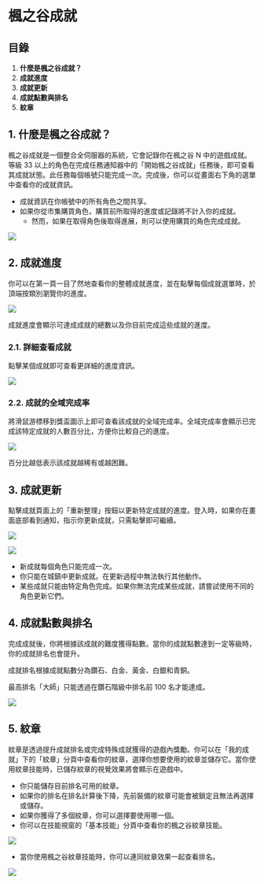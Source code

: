 # 楓之谷成就
## 目錄
1.  **什麼是楓之谷成就？**
2.  **成就進度**
3.  **成就更新**
4.  **成就點數與排名**
5.  **紋章**
## 1. 什麼是楓之谷成就？

楓之谷成就是一個整合全伺服器的系統，它會記錄你在楓之谷 N 中的遊戲成就。等級 33 以上的角色在完成任務通知器中的「開始楓之谷成就」任務後，即可查看其成就狀態。此任務每個帳號只能完成一次。完成後，你可以從畫面右下角的選單中查看你的成就資訊。

*   成就資訊在你帳號中的所有角色之間共享。
*   如果你從市集購買角色，購買前所取得的進度或記錄將不計入你的成就。
    *   然而，如果在取得角色後取得進展，則可以使用購買的角色完成成就。

![](images/msn-101/beginners-guide/monster-and-dungeon/image_1747236357626_632.png)

## 2. 成就進度

你可以在第一頁一目了然地查看你的整體成就進度，並在點擊每個成就選單時，於頂端按類別瀏覽你的進度。

![](images/msn-101/beginners-guide/monster-and-dungeon/image_1747236357626_400.png)

成就進度會顯示可達成成就的總數以及你目前完成這些成就的進度。

### 2.1. 詳細查看成就

點擊某個成就即可查看更詳細的進度資訊。

![](images/msn-101/beginners-guide/monster-and-dungeon/image_1747236357627_190.png)

### 2.2. 成就的全域完成率

將滑鼠游標移到獎盃圖示上即可查看該成就的全域完成率。全域完成率會顯示已完成該特定成就的人數百分比，方便你比較自己的進度。

![](images/msn-101/beginners-guide/monster-and-dungeon/image_1747236357627_373.png)

百分比越低表示該成就越稀有或越困難。

## 3. 成就更新

點擊成就頁面上的「重新整理」按鈕以更新特定成就的進度。登入時，如果你在畫面底部看到通知，指示你更新成就，只需點擊即可繼續。

![](images/msn-101/beginners-guide/monster-and-dungeon/image_1747236357627_856.png)

![](images/msn-101/beginners-guide/monster-and-dungeon/image_1747236357627_793.png)

*   新成就每個角色只能完成一次。
*   你只能在城鎮中更新成就。在更新過程中無法執行其他動作。
*   某些成就只能由特定角色完成。如果你無法完成某些成就，請嘗試使用不同的角色更新它們。
## 4. 成就點數與排名

完成成就後，你將根據該成就的難度獲得點數。當你的成就點數達到一定等級時，你的成就排名也會提升。

成就排名根據成就點數分為鑽石、白金、黃金、白銀和青銅。

最高排名「大師」只能透過在鑽石階級中排名前 100 名才能達成。

![](images/msn-101/beginners-guide/monster-and-dungeon/image_1747236357627_520.png)

## 5. 紋章

紋章是透過提升成就排名或完成特殊成就獲得的遊戲內獎勵。你可以在「我的成就」下的「紋章」分頁中查看你的紋章，選擇你想要使用的紋章並儲存它。當你使用紋章技能時，已儲存紋章的視覺效果將會顯示在遊戲中。

*   你只能儲存目前排名可用的紋章。
*   如果你的排名在排名計算後下降，先前裝備的紋章可能會被鎖定且無法再選擇或儲存。
*   如果你獲得了多個紋章，你可以選擇要使用哪一個。
*   你可以在技能視窗的「基本技能」分頁中查看你的楓之谷紋章技能。

![](images/msn-101/beginners-guide/monster-and-dungeon/image_1747236357627_657.png)

*   當你使用楓之谷紋章技能時，你可以連同紋章效果一起查看排名。

![](images/msn-101/beginners-guide/monster-and-dungeon/image_1747236357627_36.png)